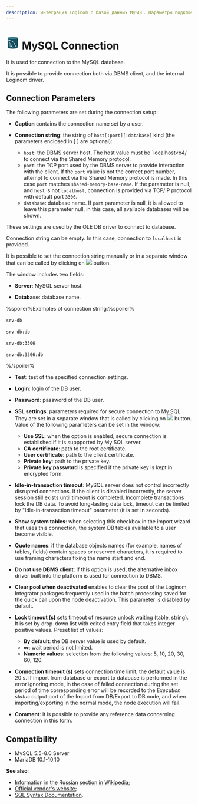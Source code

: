 ```yaml
---
description: Интеграция Loginom с базой данных MySQL. Параметры подключения. Совместимость.
---
```

# ![ ](./../../../images/icons/common/data-sources/db-mysql_default.svg) MySQL Connection

It is used for connection to the MySQL database.

It is possible to provide connection both via DBMS client, and the internal Loginom driver.

## Connection Parameters

The following parameters are set during the connection setup:

* **Caption** contains the connection name set by a user.
* **Connection string**: the string of `host[:port][:database]` kind (the parameters enclosed in [ ] are optional):

   * `host`: the DBMS server host. The host value must be `localhost<x4/ to connect via the Shared Memory protocol.
   * `port`: the TCP port used by the DBMS server to provide interaction with the client.  If the `port` value is not the correct port number, attempt to connect via the Shared Memory protocol is made. In this case `port` matches `shared-memory-base-name`. If the parameter is null, and `host` is not `localhost`, connection is provided via TCP/IP protocol with default port `3306`.
   * `database`: database name. If `port` parameter is null, it is allowed to leave this parameter null, in this case, all available databases will be shown.

These settings are used by the OLE DB driver to connect to database.

Connection string can be empty. In this case, connection to `localhost` is provided.

It is possible to set the connection string manually or in a separate window that can be called by clicking on ![ ](./../../../images/extjs-theme/form/open-trigger/open-trigger_default.svg) button.

The window includes two fields:

* **Server**: MySQL server host.

* **Database**: database name.

%spoiler%Examples of connection string:%spoiler%

`srv-db`

`srv-db:db`

`srv-db:3306`

`srv-db:3306:db`

%/spoiler%

* **Test**: test of the specified connection settings.
* **Login**: login of the DB user.
* **Password**: password of the DB user.

* **SSL settings**: parameters required for secure connection to My SQL. They are set in a separate window that is called by clicking on ![ ](./../../../images/extjs-theme/form/open-trigger/open-trigger_default.svg) button. Value of the following parameters can be set in the window:

   * **Use SSL**: when the option is enabled, secure connection is established if it is suppported by My SQL server.
   * **CA certificate**: path to the root certificate.
   * **User certificate**: path to the client certificate.
   * **Private key**: path to the private key.
   * **Private key password** is specified if the private key is kept in encrypted form.

* **Idle-in-transaction timeout**: MySQL server does not control incorrectly disrupted connections. If the client is disabled incorrectly, the server session still exists until timeout is completed. Incomplete transactions lock the DB data. To avoid long-lasting data lock, timeout can be limited by "Idle-in-transaction timeout" parameter (it is set in seconds).
* **Show system tables**: when selecting this checkbox in the import wizard that uses this connection, the system DB tables available to a user become visible.
* **Quote names**: if the database objects names (for example, names of tables, fields) contain spaces or reserved characters, it is required to use framing characters fixing the name start and end.
* **Do not use DBMS client**: if this option is used, the alternative inbox driver built into the platform is used for connection to DBMS.
* **Clear pool when deactivated** enables to clear the pool of the Loginom Integrator packages frequently used in the batch processing saved for the quick call upon the node deactivation. This parameter is disabled by default.
* **Lock timeout (s)** sets timeout of resource unlock waiting (table, string). It is set by drop-down list with edited entry field that takes integer positive values. Preset list of values:
   * **By default**: the DB server value is used by default.
   * **∞**: wait period is not limited.
   * **Numeric values**: selection from the following values: 5, 10, 20, 30, 60, 120.
* **Connection timeout (s)** sets connection time limit, the default value is 20 s. If import from database or export to database is performed in the error ignoring mode, in the case of failed connection during the set period of time corresponding error will be recorded to the *Execution status* output port of the Import from DB/Export to DB node, and when importing/exporting in the normal mode, the node execution will fail.
* **Comment**: it is possible to provide any reference data concerning connection in this form.

## Compatibility

* MySQL 5.5-8.0 Server
* MariaDB 10.1-10.10

**See also**:

* [Information in the Russian section in Wikipedia](https://ru.wikipedia.org/wiki/MySQL);
* [Official vendor's website](https://www.mysql.com/);
* [SQL Syntax Documentation](https://dev.mysql.com/doc/refman/8.0/en/sql-statements.html).
